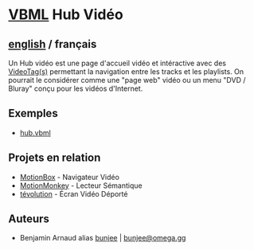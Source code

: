 # [VBML](README.md) Hub Vidéo

## [english](../VideoHub.md) / français

Un Hub vidéo est une page d'accueil vidéo et intéractive avec des [VideoTag(s)](VideoTag.md)
permettant la navigation entre les tracks et les playlists. On pourrait le considérer comme une
"page web" vidéo ou un menu "DVD / Bluray" conçu pour les vidéos d'Internet.

## Exemples

- [hub.vbml](../samples/track/hub.vbml)

## Projets en relation

- [MotionBox](https://omega.gg/MotionBox/sources) - Navigateur Vidéo
- [MotionMonkey](https://omega.gg/MotionMonkey/fr) - Lecteur Sémantique
- [tévolution](https://omega.gg/tevolution/fr) - Écran Vidéo Déporté

## Auteurs

- Benjamin Arnaud alias [bunjee](https://bunjee.me/fr) | <bunjee@omega.gg>
